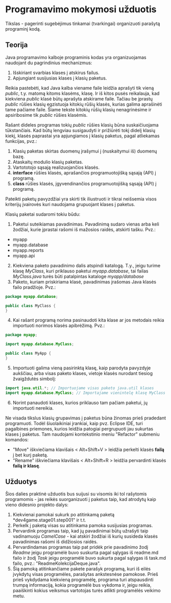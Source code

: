 
Programavimo mokymosi užduotis
========================
Tikslas - pagerinti sugebėjimus tinkamai (tvarkingai) organizuoti parašytą programinį kodą. 

Teorija
-------
Java programavimo kalboje programinis kodas yra organizuojamas naudojant du pagrindinius mechanizmus:

1. Išskiriant svarbias klases į atskirus failus.
2. Apjungiant susijusias klases į klasių paketus.

Reikia pastebėti, kad Java kalba viename faile leidžia aprašyti tik vieną *public*, t.y. matomą kitoms 
klasėms, klasę. Ir iš kitos pusės reikalauja, kad kiekviena *public* klasė būtų aprašyta atskirame
faile. Tačiau be įprastų *public* rūšies klasių egzistuoja kitokių rūšių klasės, kurias galima
aprašinėti tame pačiame faile. Šiame tekste kitokių rūšių klasių nenagrinėsime ir apsiribosime
tik *public* rūšies klasėmis.

Rašant dideles programas tokių *public* rūšies klasių būna suskaičiuojama tūkstančiais.
Kad būtų lengviau susigaudyti ir prižiūrėti tokį didelį klasių kiekį, klasės paprastai
yra apjungiamos į klasių paketus, pagal atliekamas funkcijas, pvz.:

1. Klasių paketas skirtas duomenų įrašymui į (nuskaitymui iš) duomenų bazę.
2. Ataskaitų modulio klasių paketas.
3. Vartototojo sąsają realizuojančios klasės.
4. **interface** rūšies klasės, aprašančios programuotojišką sąsają (API) į programą.
5. **class** rūšies klasės, įgyvendinančios programuotojišką sąsają (API) į programą.

Pateikti paketų pavyzdžiai yra skirti tik iliustruoti ir tikrai neišsemia visos kriterijų įvairovės
kuri naudojama grupuojant klases į paketus.

Klasių paketai sudaromi tokiu būdu:

1. Paketui suteikiamas pavadinimas. Pavadinimą sudaro vienas arba keli žodžiai, kurie įprastai rašomi
iš mažosios raidės, atskirti tašku. Pvz.:
  - myapp
  - myapp.database
  - myapp.reports
  - myapp.api
2. Kiekviena paketo pavadinimo dalis atspindi katalogą. T.y., jeigu turime klasę *MyClass*, kuri priklauso
paketui *myapp.database*, tai failas *MyClass.java* turės būti patalpintas kataloge *myapp/database*
3. Paketo, kuriam priskiriama klasė, pavadinimas įrašomas Java klasės failo pradžioje. Pvz.:
  ```java
  package myapp.database;

  public class MyClass {
  }
  ```  
4. Kai rašant programą norima pasinaudoti kita klase ar jos metodais reikia importuoti norimos
klasės apibrėžimą. Pvz.: 
  ```java
  package myapp;
  
  import myapp.database.MyClass;

  public class MyApp {
  }
  ```
5. Importuoti galima vieną pasirinktą klasę, kaip parodyta pavyzdyje aukščiau, arba visas paketo klases,
vietoje klasės nurodant tiesiog žvaigždutės simbolį:
  ```java
  import java.util.*; // Importuojame visas paketo java.util klases
  import myapp.database.MyClass; // Importajame vienintelę klasę MyClass iš paketo myapp.database
  ```
6. Norint panaudoti klases, kurios priklauso tam pačiam paketui, jų importuoti nereikia.

Ne visada tikslus klasių grupavimas į paketus būna žinomas prieš pradedant programuoti.
Todėl šiuolaikiniai įrankiai, kaip pvz. Eclipse IDE, turi pagalbines priemones, kurios leidžia
patogiai pergrupuoti jau sukurtas klases į paketus. Tam naudojami kontekstinio meniu "Refactor" submeniu
komandos:

- "Move" iškviečiama klavišais < Alt+Shift+V > leidžia perkelti klasės __failą__ į bet kurį paketą.
- "Rename" iškviečiama klavišais < Alt+Shift+R > leidžia pervardinti klasės __failą ir klasę__.

Užduotys
--------
Šios dalies praktinė užduotis bus suijusi su visomis iki tol rašytomis programomis - jas reikės
suorganizuoti į paketus taip, kad atrodytų kaip vieno didesnio projekto dalys:

1. Kiekvienai pamokai sukurk po atitinkamą paketą *dev4game.stage01.step001" ir t.t.
2. Perkelk į paketą visas su atitinkama pamoka susijusias programas.
3. Pervardink programas taip, kad jų pavadinimai būtų užrašyti taip vadinamuoju *CamelCase* - kai
atskiri žodžiai iš kurių susideda klasės pavadinimas rašomi iš didžiosios raidės.
4. Pervardindamas programas taip pat pridėk prie pavadinimo žodį *Readme* jeigu programėlė
buvo suskurta pagal sąlygas iš readme.md failo ir žodį *Task* jeigu programėlė buvo sukurta
pagal sąlygas iš task.md failo, pvz.: "ReadmeKolekcijaDeque.java".
5. Šią pamoką atitinkančiame pakete parašyk programą, kuri iš eilės įvykdytų visas programėles, 
parašytas ankstesnėse pamokose. Prieš prieš vykdydama kiekvieną programėlę, programa
turi atspausdinti trumpą informaciją, kokia programėlė bus vykdoma ir, jeigu reikia, paaiškinti
kokius veiksmus vartotojas turės atlikti programėlės veikimo metu.
